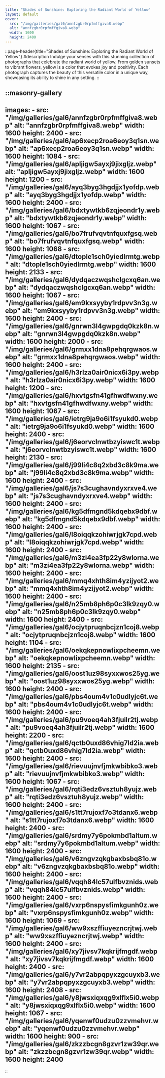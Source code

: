```yaml
---
title: "Shades of Sunshine: Exploring the Radiant World of Yellow"
layout: default
cover: 
  src: "/img/galleries/gal6/annfzgbr0rpfmffgiva8.webp"
  alt: "annfzgbr0rpfmffgiva8.webp"
  width: 1600
  height: 2400
---
```


::page-header{title="Shades of Sunshine: Exploring the Radiant World of Yellow"}
#description
Indulge your senses with this stunning collection of photographs that celebrate the radiant world of yellow. From golden sunsets to vibrant flowers, yellow is a color that evokes joy and positivity. Each photograph captures the beauty of this versatile color in a unique way, showcasing its ability to shine in any setting.
::

::masonry-gallery
---
  images:
    - src: "/img/galleries/gal6/annfzgbr0rpfmffgiva8.webp"
      alt: "annfzgbr0rpfmffgiva8.webp"
      width: 1600
      height: 2400
    - src: "/img/galleries/gal6/ap6xecp2roa6eoy3q1sn.webp"
      alt: "ap6xecp2roa6eoy3q1sn.webp"
      width: 1600
      height: 1084
    - src: "/img/galleries/gal6/apljigw5ayxj9jixgljz.webp"
      alt: "apljigw5ayxj9jixgljz.webp"
      width: 1600
      height: 1200
    - src: "/img/galleries/gal6/ayq3byg3hgdjjx1yofdp.webp"
      alt: "ayq3byg3hgdjjx1yofdp.webp"
      width: 1600
      height: 2400
    - src: "/img/galleries/gal6/bdxtywtkb6zqjeondr1y.webp"
      alt: "bdxtywtkb6zqjeondr1y.webp"
      width: 1600
      height: 1067
    - src: "/img/galleries/gal6/bo7frufvqvtnfquxfgsq.webp"
      alt: "bo7frufvqvtnfquxfgsq.webp"
      width: 1600
      height: 1068
    - src: "/img/galleries/gal6/dtople1sch0yiedlrmtg.webp"
      alt: "dtople1sch0yiedlrmtg.webp"
      width: 1600
      height: 2133
    - src: "/img/galleries/gal6/dydqaczwqshclgcxq6an.webp"
      alt: "dydqaczwqshclgcxq6an.webp"
      width: 1600
      height: 1067
    - src: "/img/galleries/gal6/em9kxsyyby1rdpvv3n3g.webp"
      alt: "em9kxsyyby1rdpvv3n3g.webp"
      width: 1600
      height: 2400
    - src: "/img/galleries/gal6/gnrwn3l4gwpgdq0kzk8n.webp"
      alt: "gnrwn3l4gwpgdq0kzk8n.webp"
      width: 1600
      height: 2000
    - src: "/img/galleries/gal6/grmxx1dna8pehqrgwaos.webp"
      alt: "grmxx1dna8pehqrgwaos.webp"
      width: 1600
      height: 2400
    - src: "/img/galleries/gal6/h3rlza0air0nicx6i3py.webp"
      alt: "h3rlza0air0nicx6i3py.webp"
      width: 1600
      height: 1200
    - src: "/img/galleries/gal6/hxvtgsfn41gfhwdfwxny.webp"
      alt: "hxvtgsfn41gfhwdfwxny.webp"
      width: 1600
      height: 1067
    - src: "/img/galleries/gal6/ietrg9ja9o6i1fsyukd0.webp"
      alt: "ietrg9ja9o6i1fsyukd0.webp"
      width: 1600
      height: 2400
    - src: "/img/galleries/gal6/j6eorvclnwtbzyiswc1t.webp"
      alt: "j6eorvclnwtbzyiswc1t.webp"
      width: 1600
      height: 2130
    - src: "/img/galleries/gal6/j99li4c8q2xbd3c8k9ma.webp"
      alt: "j99li4c8q2xbd3c8k9ma.webp"
      width: 1600
      height: 2400
    - src: "/img/galleries/gal6/js7s3cughavndyxrxve4.webp"
      alt: "js7s3cughavndyxrxve4.webp"
      width: 1600
      height: 2400
    - src: "/img/galleries/gal6/kg5dfmgnd5kdqebx9dbf.webp"
      alt: "kg5dfmgnd5kdqebx9dbf.webp"
      width: 1600
      height: 2400
    - src: "/img/galleries/gal6/l8oiqqkzohiwrjgk7cpd.webp"
      alt: "l8oiqqkzohiwrjgk7cpd.webp"
      width: 1600
      height: 2400
    - src: "/img/galleries/gal6/m3zi4ea3fp22y8wlorna.webp"
      alt: "m3zi4ea3fp22y8wlorna.webp"
      width: 1600
      height: 2400
    - src: "/img/galleries/gal6/mmq4xhth8im4yzijyot2.webp"
      alt: "mmq4xhth8im4yzijyot2.webp"
      width: 1600
      height: 2400
    - src: "/img/galleries/gal6/n25mb8ph6p0c3lk9zqy0.webp"
      alt: "n25mb8ph6p0c3lk9zqy0.webp"
      width: 1600
      height: 2400
    - src: "/img/galleries/gal6/ocjytpruqnbcjzn1coj8.webp"
      alt: "ocjytpruqnbcjzn1coj8.webp"
      width: 1600
      height: 1104
    - src: "/img/galleries/gal6/oekqkepnowlixpcheemn.webp"
      alt: "oekqkepnowlixpcheemn.webp"
      width: 1600
      height: 2135
    - src: "/img/galleries/gal6/oost1uz98syxxwos25yg.webp"
      alt: "oost1uz98syxxwos25yg.webp"
      width: 1600
      height: 2400
    - src: "/img/galleries/gal6/pbs4oum4v1c0udlyjc6t.webp"
      alt: "pbs4oum4v1c0udlyjc6t.webp"
      width: 1600
      height: 2400
    - src: "/img/galleries/gal6/pu9voeq4ah3fjuilr2tj.webp"
      alt: "pu9voeq4ah3fjuilr2tj.webp"
      width: 1600
      height: 2200
    - src: "/img/galleries/gal6/qctb0uxd86vhig7ld2ia.webp"
      alt: "qctb0uxd86vhig7ld2ia.webp"
      width: 1600
      height: 2400
    - src: "/img/galleries/gal6/rievuujnvfjmkwbibko3.webp"
      alt: "rievuujnvfjmkwbibko3.webp"
      width: 1600
      height: 1067
    - src: "/img/galleries/gal6/rqti3edz6vsztuh8yujz.webp"
      alt: "rqti3edz6vsztuh8yujz.webp"
      width: 1600
      height: 2400
    - src: "/img/galleries/gal6/s1tt7rujoxf7o3tdanx6.webp"
      alt: "s1tt7rujoxf7o3tdanx6.webp"
      width: 1600
      height: 2400
    - src: "/img/galleries/gal6/srdmy7y6pokmbd1altum.webp"
      alt: "srdmy7y6pokmbd1altum.webp"
      width: 1600
      height: 2400
    - src: "/img/galleries/gal6/v6zngvzqkgbaxbsbq81o.webp"
      alt: "v6zngvzqkgbaxbsbq81o.webp"
      width: 1600
      height: 2400
    - src: "/img/galleries/gal6/vqqh84lc57ulfbvznids.webp"
      alt: "vqqh84lc57ulfbvznids.webp"
      width: 1600
      height: 2400
    - src: "/img/galleries/gal6/vxrp6nspysfimkgunh0z.webp"
      alt: "vxrp6nspysfimkgunh0z.webp"
      width: 1600
      height: 1069
    - src: "/img/galleries/gal6/ww9xszffiuyezncrjtwj.webp"
      alt: "ww9xszffiuyezncrjtwj.webp"
      width: 1600
      height: 2400
    - src: "/img/galleries/gal6/xy7jivsv7kqkrijfmgdf.webp"
      alt: "xy7jivsv7kqkrijfmgdf.webp"
      width: 1600
      height: 2400
    - src: "/img/galleries/gal6/y7vr2abpqpyxzgcuyxb3.webp"
      alt: "y7vr2abpqpyxzgcuyxb3.webp"
      width: 1600
      height: 2408
    - src: "/img/galleries/gal6/y8jwsxiqxqg9xlflx5i0.webp"
      alt: "y8jwsxiqxqg9xlflx5i0.webp"
      width: 1600
      height: 1067
    - src: "/img/galleries/gal6/yqenwf0udzu0zzvmehvr.webp"
      alt: "yqenwf0udzu0zzvmehvr.webp"
      width: 1600
      height: 900
    - src: "/img/galleries/gal6/zkzzbcgn8gzvr1zw39qr.webp"
      alt: "zkzzbcgn8gzvr1zw39qr.webp"
      width: 1600
      height: 2400
---
::
